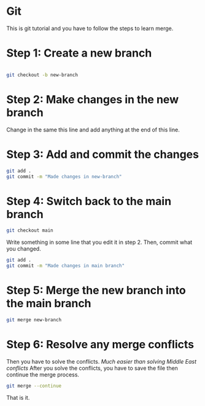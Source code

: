 # Git

This is git tutorial and you have to follow the steps to learn merge.

# Step 1: Create a new branch

```bash

git checkout -b new-branch
```

# Step 2: Make changes in the new branch

Change in the same this line and add anything at the end of this line.

# Step 3: Add and commit the changes

```bash
git add .
git commit -m "Made changes in new-branch"
```

# Step 4: Switch back to the main branch

```bash
git checkout main
```

Write something in some line that you edit it in step 2. Then, commit what you changed.

```bash
git add .
git commit -m "Made changes in main branch"
```

# Step 5: Merge the new branch into the main branch

```bash
git merge new-branch
```

# Step 6: Resolve any merge conflicts

Then you have to solve the conflicts. _Much easier than solving Middle East conflicts_
After you solve the conflicts, you have to save the file then continue the merge process.

```bash
git merge --continue
```

That is it.
